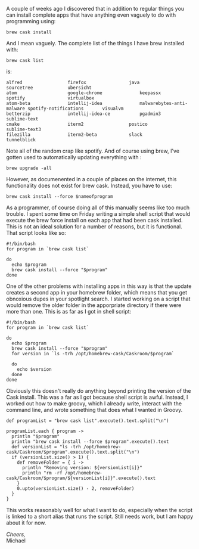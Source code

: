A couple of weeks ago I discovered that in addition to regular things you can
install complete apps that have anything even vaguely to do with programming
using:

    brew cask install

And I mean vaguely. The complete list of the things I have brew installed with:

    brew cask list

is:

    alfred			       firefox			      java			     sourcetree			    ubersicht
    atom			       google-chrome		      keepassx			     spotify			    virtualbox
    atom-beta		       intellij-idea		      malwarebytes-anti-malware	spotify-notifications	    visualvm
    betterzip		       intellij-idea-ce		      pgadmin3			     sublime-text
    cmake			       iterm2			      postico			     sublime-text3
    filezilla		       iterm2-beta		      slack			     tunnelblick

Note all of the random crap like spotify.
And of course using brew, I've gotten used to automatically updating
everything with :

    brew upgrade -all

However, as documenented in a couple of places on the internet, this functionality does not exist for brew cask. Instead, you have to use:

    brew cask install --force $nameofprogram

As a programmer, of course doing all of this manually seems like too much trouble. I spent some time on Friday writing a simple shell script that would execute the brew force install on each app that had been cask installed. This is not an ideal solution for a number of reasons, but it is functional.
That script looks like so:

    #!/bin/bash
    for program in `brew cask list`

    do
      echo $program
      brew cask install --force "$program"
    done

One of the other problems with installing apps in this way is that the update creates a second app in your homebrew folder, which means that you get obnoxious dupes in your spotlight search. I started working on a script that would remove the older folder in the apporpriate directory if there were more than one. This is as far as I got in shell script:

    #!/bin/bash
    for program in `brew cask list`

    do
      echo $program
      brew cask install --force "$program"
      for version in `ls -trh /opt/homebrew-cask/Caskroom/$program`

      do
        echo $version
      done
    done

Obviously this doesn't really do anything beyond printing the version of the Cask install. This was a far as I got because shell script is awful. Instead, I worked out how to make groovy, which I already write, interact with the command line, and wrote something that does what I wanted in Groovy.

    def programList = "brew cask list".execute().text.split("\n")

    programList.each { program ->
      println "$program"
      println "brew cask install --force $program".execute().text
      def versionList = "ls -trh /opt/homebrew-cask/Caskroom/$program".execute().text.split("\n")
      if (versionList.size() > 1) {
        def removeFolder = { i ->
          println "Removing version: ${versionList[i]}"
          println "rm -rf /opt/homebrew-cask/Caskroom/$program/${versionList[i]}".execute().text
        }
        0.upto(versionList.size() - 2, removeFolder)
      }
    }

  This works reasonably well for what I want to do, especially when the script is linked to a short alias that runs the script. Still needs work, but I am happy about it for now.

  *Cheers,*  
  Michael

